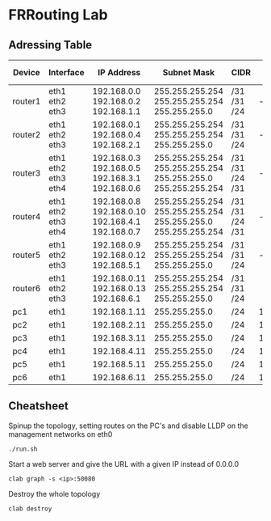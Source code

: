 # FRRouting Lab

## Adressing Table
| Device | Interface | IP Address | Subnet Mask | CIDR | Default Gateway |
| ---- | ---- | ---- | ---- | ---- | ---- |
| router1 | eth1<br>eth2<br>eth3 | 192.168.0.0<br>192.168.0.2<br>192.168.1.1 | 255.255.255.254<br>255.255.255.254<br>255.255.255.0 | /31<br>/31<br>/24 | - |
| router2 | eth1<br>eth2<br>eth3 | 192.168.0.1<br>192.168.0.4<br>192.168.2.1 | 255.255.255.254<br>255.255.255.254<br>255.255.255.0 | /31<br>/31<br>/24 | - |
| router3 | eth1<br>eth2<br>eth3<br>eth4 | 192.168.0.3<br>192.168.0.5<br>192.168.3.1<br>192.168.0.6 | 255.255.255.254<br>255.255.255.254<br>255.255.255.0<br>255.255.255.254 | /31<br>/31<br>/24<br>/31 | - |
| router4 | eth1<br>eth2<br>eth3<br>eth4 | 192.168.0.8<br>192.168.0.10<br>192.168.4.1<br>192.168.0.7 | 255.255.255.254<br>255.255.255.254<br>255.255.255.0<br>255.255.255.254 | /31<br>/31<br>/24<br>/31 | - |
| router5 | eth1<br>eth2<br>eth3 | 192.168.0.9<br>192.168.0.12<br>192.168.5.1 | 255.255.255.254<br>255.255.255.254<br>255.255.255.0 | /31<br>/31<br>/24 | - |
| router6 | eth1<br>eth2<br>eth3 | 192.168.0.11<br>192.168.0.13<br>192.168.6.1 | 255.255.255.254<br>255.255.255.254<br>255.255.255.0 | /31<br>/31<br>/24 |  |
| pc1 | eth1 | 192.168.1.11 | 255.255.255.0 | /24 | 192.168.1.1 |
| pc2 | eth1 | 192.168.2.11 | 255.255.255.0 | /24 | 192.168.2.1 |
| pc3 | eth1 | 192.168.3.11 | 255.255.255.0 | /24 | 192.168.3.1 |
| pc4 | eth1 | 192.168.4.11 | 255.255.255.0 | /24 | 192.168.4.1 |
| pc5 | eth1 | 192.168.5.11 | 255.255.255.0 | /24 | 192.168.5.1 |
| pc6 | eth1 | 192.168.6.11 | 255.255.255.0 | /24 | 192.168.6.1 |

## Cheatsheet

Spinup the topology, setting routes on the PC's and disable LLDP on the management networks on eth0
```
./run.sh
```

Start a web server and give the URL with a given IP instead of 0.0.0.0
```
clab graph -s <ip>:50080
```

Destroy the whole topology
```
clab destroy
```

